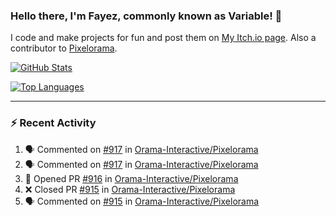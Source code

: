 ### Hello there, I'm Fayez, commonly known as Variable! 👋
I code and make projects for fun and post them on [My Itch.io page](https://variable-industries.itch.io/). Also a contributor to [Pixelorama](https://github.com/Orama-Interactive/Pixelorama).

[![GitHub Stats](https://github-readme-stats.vercel.app/api/?username=Variable-ind&show_icons=true&theme=merko)](https://github.com/anuraghazra/github-readme-stats)

[![Top Languages](https://github-readme-stats.vercel.app/api/top-langs/?username=Variable-ind&layout=compact&theme=merko)](https://github.com/anuraghazra/github-readme-stats)

---

### :zap: Recent Activity

<!--START_SECTION:activity-->
1. 🗣 Commented on [#917](https://github.com/Orama-Interactive/Pixelorama/issues/917#issuecomment-1752130674) in [Orama-Interactive/Pixelorama](https://github.com/Orama-Interactive/Pixelorama)
2. 🗣 Commented on [#917](https://github.com/Orama-Interactive/Pixelorama/issues/917#issuecomment-1752129145) in [Orama-Interactive/Pixelorama](https://github.com/Orama-Interactive/Pixelorama)
3. 💪 Opened PR [#916](https://github.com/Orama-Interactive/Pixelorama/pull/916) in [Orama-Interactive/Pixelorama](https://github.com/Orama-Interactive/Pixelorama)
4. ❌ Closed PR [#915](https://github.com/Orama-Interactive/Pixelorama/pull/915) in [Orama-Interactive/Pixelorama](https://github.com/Orama-Interactive/Pixelorama)
5. 🗣 Commented on [#915](https://github.com/Orama-Interactive/Pixelorama/pull/915#issuecomment-1752092288) in [Orama-Interactive/Pixelorama](https://github.com/Orama-Interactive/Pixelorama)
<!--END_SECTION:activity-->

<!--
**Variable-ind/Variable-ind** is a ✨ _special_ ✨ repository because its `README.md` (this file) appears on your GitHub profile.

Here are some ideas to get you started:
- 🌱 I’m currently studying at ...
- 🔭 I’m currently working on ...
- 👯 I’m looking to collaborate on ...
- 🤔 I’m looking for help with ...
- 💬 Ask me about ...
- 📫 How to reach me: ...
- ⚡ Fun fact: ...
-->
